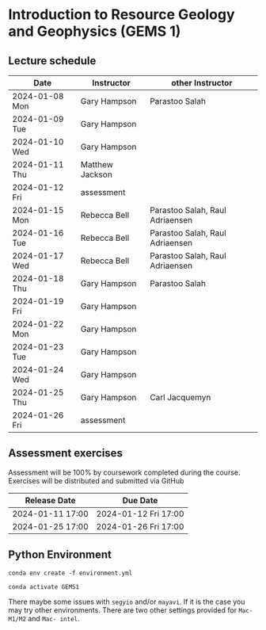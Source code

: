 # Introduction to Resource Geology and Geophysics (GEMS 1)



## Lecture schedule

|Date             |Instructor  |other Instructor   |
|--------------------------|------------|------------|
|2024-01-08 Mon | Gary Hampson| Parastoo Salah | 
|2024-01-09 Tue | Gary Hampson| 
|2024-01-10  Wed | Gary Hampson |
|2024-01-11  Thu | Matthew Jackson| |
|2024-01-12  Fri |  assessment 
|2024-01-15 Mon | Rebecca Bell| Parastoo Salah, Raul Adriaensen  | 
|2024-01-16 Tue | Rebecca Bell| Parastoo Salah, Raul Adriaensen  | 
|2024-01-17  Wed | Rebecca Bell| Parastoo Salah, Raul Adriaensen  | 
|2024-01-18  Thu | Gary Hampson | Parastoo Salah | 
|2024-01-19  Fri | Gary Hampson |
|2024-01-22 Mon | Gary Hampson| 
|2024-01-23 Tue | Gary Hampson|
|2024-01-24  Wed | Gary Hampson| 
|2024-01-25  Thu | Gary Hampson| Carl Jacquemyn | 
|2024-01-26  Fri |  assessment 



## Assessment exercises

Assessment will be 100% by coursework completed during the course. Exercises will be distributed and submitted via GitHub 

|Release Date             |Due Date  |
|--------------------------|------------|
|2024-01-11 17:00  | 2024-01-12  Fri 17:00 |  
|2024-01-25 17:00 | 2024-01-26  Fri 17:00 |  



## Python Environment

`conda env create -f environment.yml`

`conda activate GEMS1`

There maybe some issues with `segyio` and/or `mayavi`. If it is the case you may try other environments. There are two other settings provided 
for `Mac- M1/M2` and `Mac- intel`. 

